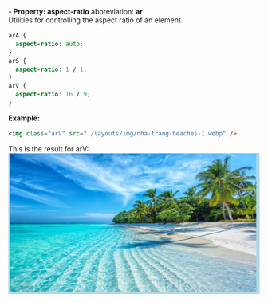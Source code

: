**- Property: aspect-ratio** abbreviation: **ar**<br>
Utilities for controlling the aspect ratio of an element.

```css
arA {
  aspect-ratio: auto;
}
arS {
  aspect-ratio: 1 / 1;
}
arV {
  aspect-ratio: 16 / 9;
}
```

**Example:**

```html
<img class="arV" src="./layouts/img/nha-trang-beaches-1.webp" />
```

This is the result for arV:
![arV](./img/ar_arV.png)
